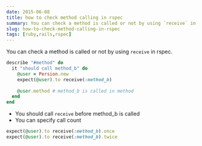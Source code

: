 ```yaml
---
date: 2015-06-08
title: how to check method calling in rspec
summary: You can check a method is called or not by using `receive` in rspec
slug: how-to-check-method-calling-in-rspec
tags: [ruby,rails,rspec]
---
```


You can check a method is called or not by using `receive` in rspec.

```ruby
describe "#method" do
  it "should call method_b" do
    @user = Persion.new
    expect(@user).to receive(:method_b)
    
    @user.method # method_b is called in method
  end
end
```

* You should call `receive` before method_b is called
* You can specify call count

```ruby
expect(@user).to receive(:method_b).once
expect(@user).to receive(:method_b).twice
```
